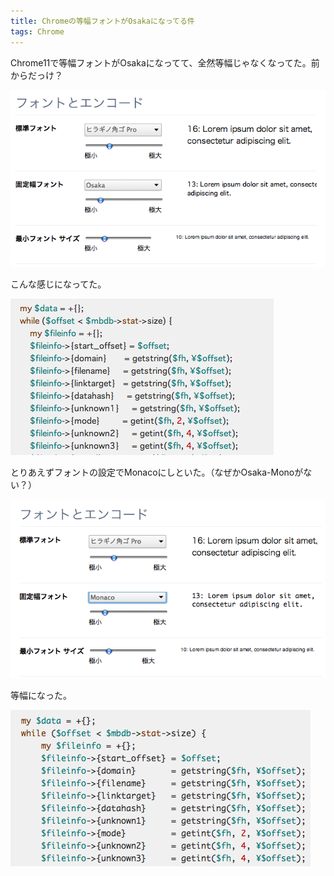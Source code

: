 ```yaml
---
title: Chromeの等幅フォントがOsakaになってる件
tags: Chrome
---
```


Chrome11で等幅フォントがOsakaになってて、全然等幅じゃなくなってた。前からだっけ？

![Chromeの設定画面で固定幅フォントがOsakaになってる](/img/posts/2011-04-29-29180449/1.png)

こんな感じになってた。

![コードが等幅になってない](/img/posts/2011-04-29-29180449/2.png)

とりあえずフォントの設定でMonacoにしといた。（なぜかOsaka-Monoがない？）

![Chromeの設定でMonacoにする](/img/posts/2011-04-29-29180449/3.png)

等幅になった。

![コードが等幅になる](/img/posts/2011-04-29-29180449/4.png)
